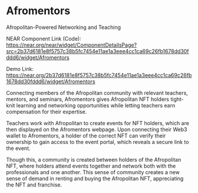 # Afromentors
Afropolitan-Powered Networking and Teaching

NEAR Component Link (Code): https://near.org/near/widget/ComponentDetailsPage?src=2b37d6181e8f5757c38b5fc7454e11ae1a3eee4cc1ca69c26fb1678dd30fddd6/widget/Afromentors

Demo Link: https://near.org/2b37d6181e8f5757c38b5fc7454e11ae1a3eee4cc1ca69c26fb1678dd30fddd6/widget/Afromentors

Connecting members of the Afropolitan community with relevant teachers, mentors, and seminars, Afromentors gives Afropolitan NFT holders tight-knit learning and networking opportunities while letting teachers earn compensation for their expertise.

Teachers work with Afropolitan to create events for NFT holders, which are then displayed on the Afromentors webpage. Upon connecting their Web3 wallet to Afromentors, a holder of the correct NFT can verify their ownership to gain access to the event portal, which reveals a secure link to the event.

Though this, a community is created between holders of the Afropolitan NFT, where holders attend events together and network both with the professionals and one another. This sense of community creates a new sense of demand in renting and buying the Afropolitan NFT, appreciating the NFT and franchise.

